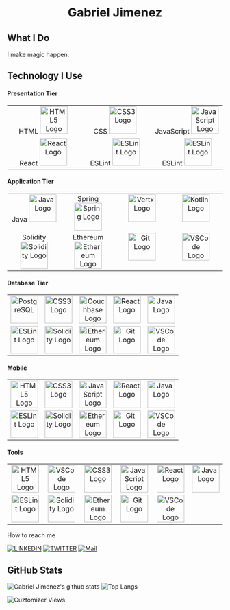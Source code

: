 <p align="center">
  <h1 align="center">
    Gabriel Jimenez
  </h1>
</p>



## What I Do

I make magic happen. 

## Technology I Use

#### Presentation Tier
<table>
  <tbody>
    <tr valign="top">
       <td width="20%" align="center">
             HTML
        <a href="https://developer.mozilla.org/en-US/docs/Web/Guide/HTML/HTML5" target="_blank" rel="noopener noreferrer">
        <img height="64px" src="https://cdn.svgporn.com/logos/html-5.svg" alt="HTML5 Logo" />
        </a>
      </td>
      <td width="20%" align="center">
        CSS
        <a href="https://devdocs.io/css/" target="_blank" rel="noopener noreferrer">
        <img height="64px" src="https://cdn.svgporn.com/logos/css-3.svg" alt="CSS3 Logo" />
        </a>
      </td>
      <td width="20%" align="center">
        JavaScript
        <a href="https://www.javascript.com/" target="_blank" rel="noopener noreferrer">
        <img height="64px" src="https://cdn.svgporn.com/logos/javascript.svg" alt="JavaScript Logo" />
        </a>
      </td>
      </tr>
    <tr valign="top">
      <td width="20%" align="center">
        React
        <a href="https://reactjs.org/" target="_blank" rel="noopener noreferrer">
        <img height="64px" src="https://cdn.svgporn.com/logos/react.svg" alt="React Logo" />
        </a>
      </td>
      <td width="20%" align="center">
        ESLint
        <a href="https://eslint.org/" target="_blank" rel="noopener noreferrer">
        <img height="64px" src="https://cdn.svgporn.com/logos/eslint.svg" alt="ESLint Logo" />
        </a>
       </td>
         <td width="20%" align="center">
        ESLint
        <a href="https://eslint.org/" target="_blank" rel="noopener noreferrer">
        <img height="64px" src="https://cdn.svgporn.com/logos/eslint.svg" alt="ESLint Logo" />
        </a>
       </td>
    </tr>
    
    
  </tbody>
  
</table>

#### Application Tier
<table>
  <tbody>
    <tr valign="top">
        <td width="20%" align="center">
          Java
        <a href="https://java.org/" target="_blank" rel="noopener noreferrer">
        <img height="64px" src="https://cdn.svgporn.com/logos/java.svg" alt="Java Logo" />
        </a>
      </td>
      <td width="20%" align="center">
        Spring
        <a href=https://spring.io/images/spring-logo-9146a4d3298760c2e7e49595184e1975.svg" target="_blank" rel="noopener noreferrer">
        <img height="64px" src="https://spring.io/images/spring-logo-9146a4d3298760c2e7e49595184e1975.svg" alt="Spring Logo" />
        </a>
      </td>
      <td width="20%" align="center">
        <a href="https://vertx.io/" target="_blank" rel="noopener noreferrer">
        <img height="64px" src="https://kotlinlang.org/docs/images/kotlin-logo.png" alt="Vertx Logo" />
        </a>
      </td>
      <td width="20%" align="center">
        <a href="https://kotlinlang.org/" target="_blank" rel="noopener noreferrer">
        <img height="64px" src="https://kotlinlang.org/docs/images/kotlin-logo.png" alt="Kotlin Logo" />
        </a>
      </td>
    </tr>
    <tr valign="top">
      <td width="20%" align="center">
       Solidity
        <a href="https://docs.soliditylang.org/en/v0.8.7/" target="_blank" rel="noopener noreferrer">
        <img height="64px" src="https://docs.soliditylang.org/en/v0.8.7/_images/logo.svg" alt="Solidity Logo" />
        </a>
      </td>
      <td width="20%" align="center">
        Ethereum
        <a href="https://ethereum.org/en/" target="_blank" rel="noopener noreferrer">
        <img height="64px" src="https://ethereum.org/static/4f10d2777b2d14759feb01c65b2765f7/b7d3e/eth-glyph-colored.png" alt="Ethereum  Logo" />
        </a>
      </td>
      <td width="20%" align="center">
        <a href="https://git-scm.com/" target="_blank" rel="noopener noreferrer">
        <img height="64px" src="https://cdn.svgporn.com/logos/git-icon.svg" alt="Git Logo" />
        </a>
      </td>
      <td width="20%" align="center">
        <a href="https://code.visualstudio.com/" target="_blank" rel="noopener noreferrer">
        <img height="64px" src="https://cdn.svgporn.com/logos/visual-studio-code.svg" alt="VSCode Logo"/>
        </a>
      </td>
    </tr>
  </tbody>
</table>

#### Database Tier
<table>
  <tbody>
    <tr valign="top">
       <td width="20%" align="center">
        <a href="https://www.postgresql.org/" target="_blank" rel="noopener noreferrer">
        <img height="64px" src="https://www.postgresql.org/media/img/about/press/elephant.png" alt="PostgreSQL" />
        </a>
      </td>
      <td width="20%" align="center">
        <a href="https://www.mysql.com/" target="_blank" rel="noopener noreferrer">
        <img height="64px" src="https://www.mysql.com/common/logos/logo-mysql-170x115.png" alt="CSS3 Logo" />
        </a>
      </td>
      <td width="20%" align="center">
        <a href="https://www.couchbase.com/" target="_blank" rel="noopener noreferrer">
        <img height="64px" src="https://www.couchbase.com/webfiles/1655904784241/images/couchbase_logo_black.svg" alt="Couchbase Logo" />
        </a>
      </td>
      <td width="20%" align="center">
        <a href="https://reactjs.org/" target="_blank" rel="noopener noreferrer">
        <img height="64px" src="https://cdn.svgporn.com/logos/react.svg" alt="React Logo" />
        </a>
      </td>
      <td width="20%" align="center">
        <a href="https://java.org/" target="_blank" rel="noopener noreferrer">
        <img height="64px" src="https://cdn.svgporn.com/logos/java.svg" alt="Java Logo" />
        </a>
      </td>
    </tr>
    <tr valign="top">
      <td width="20%" align="center">
        <a href="https://eslint.org/" target="_blank" rel="noopener noreferrer">
        <img height="64px" src="https://cdn.svgporn.com/logos/eslint.svg" alt="ESLint Logo" />
        </a>
      </td>
      <td width="20%" align="center">
        <a href="https://docs.soliditylang.org/en/v0.8.7/" target="_blank" rel="noopener noreferrer">
        <img height="64px" src="https://docs.soliditylang.org/en/v0.8.7/_images/logo.svg" alt="Solidity Logo" />
        </a>
      </td>
      <td width="20%" align="center">
        <a href="https://ethereum.org/en/" target="_blank" rel="noopener noreferrer">
        <img height="64px" src="https://ethereum.org/static/a183661dd70e0e5c70689a0ec95ef0ba/31987/eth-diamond-purple.png" alt="Ethereum  Logo" />
        </a>
      </td>
      <td width="20%" align="center">
        <a href="https://git-scm.com/" target="_blank" rel="noopener noreferrer">
        <img height="64px" src="https://cdn.svgporn.com/logos/git-icon.svg" alt="Git Logo" />
        </a>
      </td>
      <td width="20%" align="center">
        <a href="https://code.visualstudio.com/" target="_blank" rel="noopener noreferrer">
        <img height="64px" src="https://cdn.svgporn.com/logos/visual-studio-code.svg" alt="VSCode Logo"/>
        </a>
      </td>
    </tr>
  </tbody>
</table>

#### Mobile 
<table>
  <tbody>
    <tr valign="top">
       <td width="20%" align="center">
        <a href="https://developer.mozilla.org/en-US/docs/Web/Guide/HTML/HTML5" target="_blank" rel="noopener noreferrer">
        <img height="64px" src="https://cdn.svgporn.com/logos/html-5.svg" alt="HTML5 Logo" />
        </a>
      </td>
      <td width="20%" align="center">
        <a href="https://devdocs.io/css/" target="_blank" rel="noopener noreferrer">
        <img height="64px" src="https://cdn.svgporn.com/logos/css-3.svg" alt="CSS3 Logo" />
        </a>
      </td>
      <td width="20%" align="center">
        <a href="https://www.javascript.com/" target="_blank" rel="noopener noreferrer">
        <img height="64px" src="https://cdn.svgporn.com/logos/javascript.svg" alt="JavaScript Logo" />
        </a>
      </td>
      <td width="20%" align="center">
        <a href="https://reactjs.org/" target="_blank" rel="noopener noreferrer">
        <img height="64px" src="https://cdn.svgporn.com/logos/react.svg" alt="React Logo" />
        </a>
      </td>
      <td width="20%" align="center">
        <a href="https://java.org/" target="_blank" rel="noopener noreferrer">
        <img height="64px" src="https://cdn.svgporn.com/logos/java.svg" alt="Java Logo" />
        </a>
      </td>
    </tr>
    <tr valign="top">
      <td width="20%" align="center">
        <a href="https://eslint.org/" target="_blank" rel="noopener noreferrer">
        <img height="64px" src="https://cdn.svgporn.com/logos/eslint.svg" alt="ESLint Logo" />
        </a>
      </td>
      <td width="20%" align="center">
        <a href="https://docs.soliditylang.org/en/v0.8.7/" target="_blank" rel="noopener noreferrer">
        <img height="64px" src="https://docs.soliditylang.org/en/v0.8.7/_images/logo.svg" alt="Solidity Logo" />
        </a>
      </td>
      <td width="20%" align="center">
        <a href="https://ethereum.org/en/" target="_blank" rel="noopener noreferrer">
        <img height="64px" src="https://ethereum.org/static/a183661dd70e0e5c70689a0ec95ef0ba/31987/eth-diamond-purple.png" alt="Ethereum  Logo" />
        </a>
      </td>
      <td width="20%" align="center">
        <a href="https://git-scm.com/" target="_blank" rel="noopener noreferrer">
        <img height="64px" src="https://cdn.svgporn.com/logos/git-icon.svg" alt="Git Logo" />
        </a>
      </td>
      <td width="20%" align="center">
        <a href="https://code.visualstudio.com/" target="_blank" rel="noopener noreferrer">
        <img height="64px" src="https://cdn.svgporn.com/logos/visual-studio-code.svg" alt="VSCode Logo"/>
        </a>
      </td>
    </tr>
  </tbody>
</table>

#### Tools 
<table>
  <tbody>
    <tr valign="top">
       <td width="20%" align="center">
        <a href="https://developer.mozilla.org/en-US/docs/Web/Guide/HTML/HTML5" target="_blank" rel="noopener noreferrer">
        <img height="64px" src="https://cdn.svgporn.com/logos/html-5.svg" alt="HTML5 Logo" />
        </a>
      </td>
         <td width="20%" align="center">
        <a href="https://code.visualstudio.com/" target="_blank" rel="noopener noreferrer">
        <img height="64px" src="https://cdn.svgporn.com/logos/visual-studio-code.svg" alt="VSCode Logo"/>
        </a>
      </td>
      <td width="20%" align="center">
        <a href="https://devdocs.io/css/" target="_blank" rel="noopener noreferrer">
        <img height="64px" src="https://cdn.svgporn.com/logos/css-3.svg" alt="CSS3 Logo" />
        </a>
      </td>
      <td width="20%" align="center">
        <a href="https://www.javascript.com/" target="_blank" rel="noopener noreferrer">
        <img height="64px" src="https://cdn.svgporn.com/logos/javascript.svg" alt="JavaScript Logo" />
        </a>
      </td>
      <td width="20%" align="center">
        <a href="https://reactjs.org/" target="_blank" rel="noopener noreferrer">
        <img height="64px" src="https://cdn.svgporn.com/logos/react.svg" alt="React Logo" />
        </a>
      </td>
      <td width="20%" align="center">
        <a href="https://java.org/" target="_blank" rel="noopener noreferrer">
        <img height="64px" src="https://cdn.svgporn.com/logos/java.svg" alt="Java Logo" />
        </a>
      </td>
    </tr>
    <tr valign="top">
      <td width="20%" align="center">
        <a href="https://eslint.org/" target="_blank" rel="noopener noreferrer">
        <img height="64px" src="https://cdn.svgporn.com/logos/eslint.svg" alt="ESLint Logo" />
        </a>
      </td>
      <td width="20%" align="center">
        <a href="https://docs.soliditylang.org/en/v0.8.7/" target="_blank" rel="noopener noreferrer">
        <img height="64px" src="https://docs.soliditylang.org/en/v0.8.7/_images/logo.svg" alt="Solidity Logo" />
        </a>
      </td>
      <td width="20%" align="center">
        <a href="https://ethereum.org/en/" target="_blank" rel="noopener noreferrer">
        <img height="64px" src="https://ethereum.org/static/a183661dd70e0e5c70689a0ec95ef0ba/31987/eth-diamond-purple.png" alt="Ethereum  Logo" />
        </a>
      </td>
      <td width="20%" align="center">
        <a href="https://git-scm.com/" target="_blank" rel="noopener noreferrer">
        <img height="64px" src="https://cdn.svgporn.com/logos/git-icon.svg" alt="Git Logo" />
        </a>
      </td>
      <td width="20%" align="center">
        <a href="https://code.visualstudio.com/" target="_blank" rel="noopener noreferrer">
        <img height="64px" src="https://cdn.svgporn.com/logos/visual-studio-code.svg" alt="VSCode Logo"/>
        </a>
      </td>
    </tr>
  </tbody>
</table
  
## How to reach me

[![LINKEDIN](https://img.shields.io/badge/Linkedin-black?style=for-the-badge&logo=linkedin)](https://www.linkedin.com/in/gabriel-jimenez-ba1aa810/)
[![TWITTER](https://img.shields.io/badge/Twitter-black?style=for-the-badge&logo=twitter)](https://twitter.com/jimenezgabe)
[![Mail](https://img.shields.io/badge/jimenez.gabe@gmail.com-%E2%9C%89%20Email%20Me-57e?style=for-the-badge)](mailto:jimenez.gabe@gmail.com)


## GitHub Stats
![Gabriel Jimenez's github stats](https://github-readme-stats.vercel.app/api?username=cuztomizer&show_icons=true&title_color=fff&icon_color=6B8E23&text_color=9f9f9f&bg_color=000)
![Top Langs](https://github-readme-stats.vercel.app/api/top-langs/?username=cuztomizer&layout=compact&bg_color=000&text_color=9f9f9f&title_color=fff)

![Cuztomizer Views](https://komarev.com/ghpvc/?username=cuztomizer&label=Profile%20Views&color=aabbff&style=flat-square)

